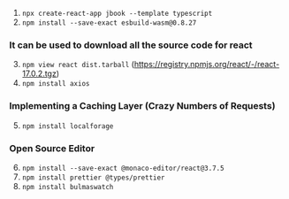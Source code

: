 1. `npx create-react-app jbook --template typescript`
2. `npm install --save-exact esbuild-wasm@0.8.27`

### It can be used to download all the source code for react
3. `npm view react dist.tarball` (https://registry.npmjs.org/react/-/react-17.0.2.tgz)
4. `npm install axios`

### Implementing a Caching Layer (Crazy Numbers of Requests)
5. `npm install localforage`

### Open Source Editor
6. `npm install --save-exact @monaco-editor/react@3.7.5`
7. `npm install prettier @types/prettier`
8. `npm install bulmaswatch`